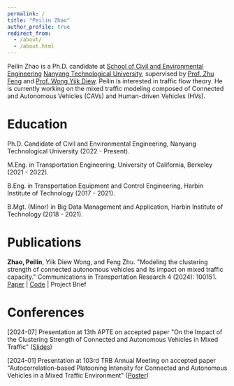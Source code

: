 ```yaml
---
permalink: /
title: "Peilin Zhao"
author_profile: true
redirect_from: 
  - /about/
  - /about.html
---
```


Peilin Zhao is a Ph.D. candidate at [School of Civil and Environmental Engineering](https://www.ntu.edu.sg/cee) [Nanyang Technological University](https://www.ntu.edu.sg/), supervised by [Prof. Zhu Feng](https://dr.ntu.edu.sg/cris/rp/rp00740) and [Prof. Wong Yiik Diew](https://dr.ntu.edu.sg/cris/rp/rp00667). Peilin is interested in traffic flow theory. He is currently working on the mixed traffic modeling composed of Connected and Autonomous Vehicles (CAVs) and Human-driven Vehicles (HVs).

Education
======
Ph.D. Candidate of Civil and Environmental Engineering, Nanyang Technological University (2022 - Present).

M.Eng. in Transportation Engineering, University of California, Berkeley (2021 - 2022).

B.Eng. in Transportation Equipment and Control Engineering, Harbin Institute of Technology (2017 - 2021).

B.Mgt. (Minor) in Big Data Management and Application, Harbin Institute of Technology (2018 - 2021).

Publications
======
**Zhao, Peilin**, Yiik Diew Wong, and Feng Zhu. "Modeling the clustering strength of connected autonomous vehicles and its impact on mixed traffic capacity." Communications in Transportation Research 4 (2024): 100151. [Paper](https://doi.org/10.1016/j.commtr.2024.100151) | [Code](https://github.com/Jerry-zpl/API) | Project Brief

Conferences
======

[2024-07] Presentation at 13th APTE on accepted paper "On the Impact of the Clustering Strength of Connected and Autonomous Vehicles in Mixed Traffic" ([Slides](http://jerry-zpl.github.io/files/2024APTE_ZPL.pdf))

[2024-01] Presentation at 103rd TRB Annual Meeting on accepted paper "Autocorrelation-based Platooning Intensity for Connected and Autonomous Vehicles in a Mixed Traffic Environment" ([Poster](http://jerry-zpl.github.io/files/TRB_poster.pdf))


